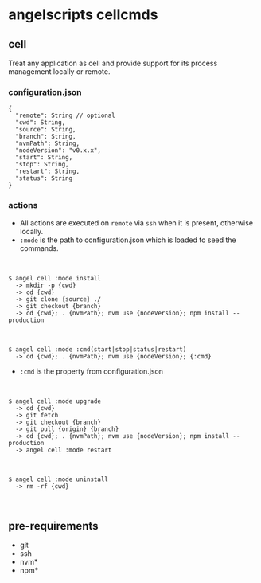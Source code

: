 # angelscripts cellcmds

## cell
Treat any application as cell and provide support for 
its process management locally or remote.

### configuration.json

    {
      "remote": String // optional
      "cwd": String,
      "source": String,
      "branch": String,
      "nvmPath": String,
      "nodeVersion": "v0.x.x",
      "start": String,
      "stop": String,
      "restart": String,
      "status": String
    }

### actions

* All actions are executed on `remote` via `ssh` when it is present, otherwise locally.
* `:mode` is the path to configuration.json which is loaded to seed the commands.

<br />

    $ angel cell :mode install
      -> mkdir -p {cwd}
      -> cd {cwd}
      -> git clone {source} ./
      -> git checkout {branch}
      -> cd {cwd}; . {nvmPath}; nvm use {nodeVersion}; npm install --production
<br />

    $ angel cell :mode :cmd(start|stop|status|restart)
      -> cd {cwd}; . {nvmPath}; nvm use {nodeVersion}; {:cmd}

* `:cmd` is the property from configuration.json

<br />

    $ angel cell :mode upgrade
      -> cd {cwd}
      -> git fetch
      -> git checkout {branch}
      -> git pull {origin} {branch}
      -> cd {cwd}; . {nvmPath}; nvm use {nodeVersion}; npm install --production
      -> angel cell :mode restart
<br />


    $ angel cell :mode uninstall
      -> rm -rf {cwd}
<br />

## pre-requirements

* git
* ssh
* nvm*
* npm*
